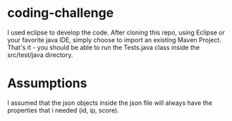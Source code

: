 # coding-challenge
I used eclipse to develop the code.
After cloning this repo, using Eclipse or your favorite java IDE, simply choose to import an existing Maven Project.
That's it - you should be able to run the Tests.java class inside the src/test/java directory.

# Assumptions
I assumed that the json objects inside the json file will always have the properties that i needed (id, ip, score).

